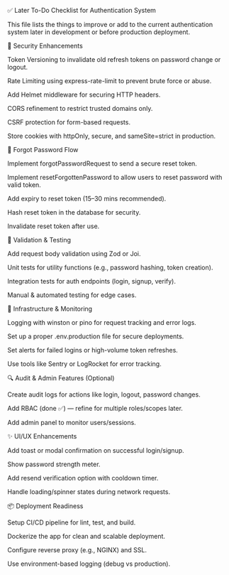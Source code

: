 ✅ Later To-Do Checklist for Authentication System

This file lists the things to improve or add to the current authentication system later in development or before production deployment.

🔐 Security Enhancements

Token Versioning to invalidate old refresh tokens on password change or logout.

Rate Limiting using express-rate-limit to prevent brute force or abuse.

Add Helmet middleware for securing HTTP headers.

CORS refinement to restrict trusted domains only.

CSRF protection for form-based requests.

Store cookies with httpOnly, secure, and sameSite=strict in production.

🔐 Forgot Password Flow

Implement forgotPasswordRequest to send a secure reset token.

Implement resetForgottenPassword to allow users to reset password with valid token.

Add expiry to reset token (15–30 mins recommended).

Hash reset token in the database for security.

Invalidate reset token after use.

🧪 Validation & Testing

Add request body validation using Zod or Joi.

Unit tests for utility functions (e.g., password hashing, token creation).

Integration tests for auth endpoints (login, signup, verify).

Manual & automated testing for edge cases.

🧱 Infrastructure & Monitoring

Logging with winston or pino for request tracking and error logs.

Set up a proper .env.production file for secure deployments.

Set alerts for failed logins or high-volume token refreshes.

Use tools like Sentry or LogRocket for error tracking.

🔍 Audit & Admin Features (Optional)

Create audit logs for actions like login, logout, password changes.

Add RBAC (done ✅) — refine for multiple roles/scopes later.

Add admin panel to monitor users/sessions.

✨ UI/UX Enhancements

Add toast or modal confirmation on successful login/signup.

Show password strength meter.

Add resend verification option with cooldown timer.

Handle loading/spinner states during network requests.

📦 Deployment Readiness

Setup CI/CD pipeline for lint, test, and build.

Dockerize the app for clean and scalable deployment.

Configure reverse proxy (e.g., NGINX) and SSL.

Use environment-based logging (debug vs production).
